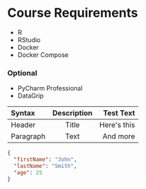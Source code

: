 <h1 class="text-center">Course Requirements</h1>

* R
* RStudio
* Docker
* Docker Compose

### Optional 
* PyCharm Professional
* DataGrip

| Syntax      | Description | Test Text     |
| :---        |    :----:   |          ---: |
| Header      | Title       | Here's this   |
| Paragraph   | Text        | And more      |

```json
{
  "firstName": "John",
  "lastName": "Smith",
  "age": 25
}
```
